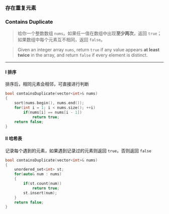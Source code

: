 ### 存在重复元素
### Contains Duplicate

> 给你一个整数数组 `nums`。如果任一值在数组中出现**至少两次**，返回 `true`；如果数组中每个元素互不相同，返回 `false`。  

> Given an integer array `nums`, return `true` if any value appears **at least twice** in the array, and return `false` if every element is distinct.  

----------

#### I 排序

排序后，相同元素会相邻，可直接进行判断

```cpp
bool containsDuplicate(vector<int>& nums) 
{
    sort(nums.begin(), nums.end());
    for(int i = 1; i < nums.size(); ++i)
        if(nums[i] == nums[i - 1])
            return true;
    return false;
}
```

#### II 哈希表

记录每个遇到的元素，如果遇到记录过的元素则返回 `true`，否则返回 `false`  

```cpp
bool containsDuplicate(vector<int>& nums) 
{
    unordered_set<int> st;
    for(auto& num : nums)
    {
        if(st.count(num))
            return true;
        st.insert(num);
    }
    return false;
}
```
